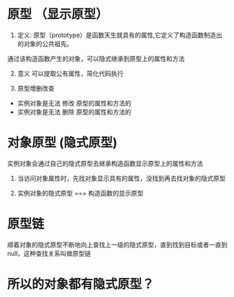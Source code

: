 # 原型   （显示原型）
1. 定义: 原型（prototype）是函数天生就具有的属性,它定义了构造函数制造出的对象的公共祖先。

 通过该构造函数产生的对象，可以隐式继承到原型上的属性和方法




 2. 意义
 可以提取公有属性，简化代码执行

 3. 原型增删改查
 - 实例对象是无法 修改 原型的属性和方法的
 - 实例对象是无法 删除 原型的属性和方法的 

 # 对象原型 (隐式原型)
 实例对象会通过自己的隐式原型去继承构造函数显示原型上的属性和方法

 1. 当访问对象属性时，先找对象显示具有的属性，没找到再去找对象的隐式原型

 2. 实例对象的隐式原型 === 构造函数的显示原型


 # 原型链
 顺着对象的隐式原型不断地向上查找上一级的隐式原型，直到找到目标或者一直到null，这种查找关系叫做原型链

 

 # 所以的对象都有隐式原型？